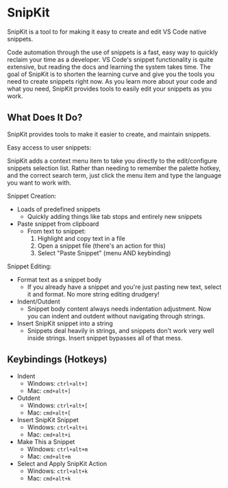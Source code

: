 # SnipKit #

SnipKit is a tool to for making it easy to create and edit VS Code native snippets.

Code automation through the use of snippets is a fast, easy way to quickly reclaim your time as a developer. VS Code's snippet functionality is quite extensive, but reading the docs and learning the system takes time. The goal of SnipKit is to shorten the learning curve and give you the tools you need to create snippets right now. As you learn more about your code and what you need, SnipKit provides tools to easily edit your snippets as you work.

## What Does It Do? ##

SnipKit provides tools to make it easier to create, and maintain snippets.

Easy access to user snippets:

SnipKit adds a context menu item to take you directly to the edit/configure snippets selection list. Rather than needing to remember the palette hotkey, and the correct search term, just click the menu item and type the language you want to work with.

Snippet Creation:

- Loads of predefined snippets
    - Quickly adding things like tab stops and entirely new snippets
- Paste snippet from clipboard
    - From text to snippet:
        1. Highlight and copy text in a file
        2. Open a snippet file (there's an action for this)
        3. Select "Paste Snippet" (menu AND keybinding)

Snippet Editing:

- Format text as a snippet body
    - If you already have a snippet and you're just pasting new text, select it and format. No more string editing drudgery!
- Indent/Outdent
    - Snippet body content always needs indentation adjustment. Now you can indent and outdent without navigating through strings.
- Insert SnipKit snippet into a string
    - Snippets deal heavily in strings, and snippets don't work very well inside strings. Insert snippet bypasses all of that mess.

## Keybindings (Hotkeys) ##

- Indent
    - Windows: `ctrl+alt+]`
    - Mac: `cmd+alt+]`
- Outdent
    - Windows: `ctrl+alt+[`
    - Mac: `cmd+alt+[`
- Insert SnipKit Snippet
    - Windows: `ctrl+alt+i`
    - Mac: `cmd+alt+i`
- Make This a Snippet
    - Windows: `ctrl+alt+m`
    - Mac: `cmd+alt+m`
- Select and Apply SnipKit Action
    - Windows: `ctrl+alt+k`
    - Mac: `cmd+alt+k`

